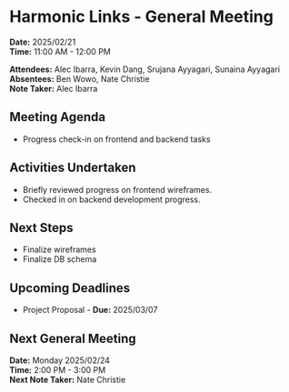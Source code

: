 # Harmonic Links - General Meeting

**Date:** 2025/02/21 \
**Time:** 11:00 AM - 12:00 PM

**Attendees:** Alec Ibarra, Kevin Dang, Srujana Ayyagari, Sunaina Ayyagari \
**Absentees:** Ben Wowo, Nate Christie \
**Note Taker:** Alec Ibarra

## Meeting Agenda

- Progress check-in on frontend and backend tasks

## Activities Undertaken

- Briefly reviewed progress on frontend wireframes.
- Checked in on backend development progress.

## Next Steps

- Finalize wireframes
- Finalize DB schema

## Upcoming Deadlines

- Project Proposal - **Due:** 2025/03/07

## Next General Meeting

**Date:** Monday 2025/02/24 \
**Time:** 2:00 PM - 3:00 PM \
**Next Note Taker:** Nate Christie

